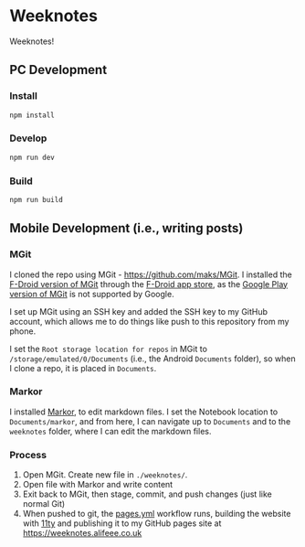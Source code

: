 # Weeknotes

Weeknotes!

## PC Development

### Install

```bash
npm install
```

### Develop

```bash
npm run dev
```

### Build

```bash
npm run build
```

## Mobile Development (i.e., writing posts)

### MGit

I cloned the repo using MGit - <https://github.com/maks/MGit>. I installed the [F-Droid version of MGit](https://f-droid.org/en/packages/com.manichord.mgit/) through the [F-Droid app store](https://f-droid.org/en/), as the [Google Play version of MGit](https://play.google.com/store/apps/details?id=com.manichord.mgit&hl=en&gl=US) is not supported by Google.

I set up MGit using an SSH key and added the SSH key to my GitHub account, which allows me to do things like push to this repository from my phone.

I set the `Root storage location for repos` in MGit to `/storage/emulated/0/Documents` (i.e., the Android `Documents` folder), so when I clone a repo, it is placed in `Documents`.

### Markor

I installed [Markor](https://play.google.com/store/apps/details?id=net.gsantner.markor&hl=en_GB&gl=US), to edit markdown files. I set the Notebook location to `Documents/markor`, and from here, I can navigate up to `Documents` and to the `weeknotes` folder, where I can edit the markdown files.

### Process

1. Open MGit. Create new file in `./weeknotes/`.
1. Open file with Markor and write content
1. Exit back to MGit, then stage, commit, and push changes (just like normal Git)
1. When pushed to git, the [pages.yml](./.github/workflows/pages.yml) workflow runs, building the website with [11ty](https://www.11ty.dev/) and publishing it to my GitHub pages site at <https://weeknotes.alifeee.co.uk>
